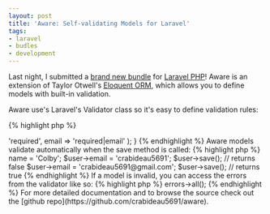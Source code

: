 ```yaml
---
layout: post
title: 'Aware: Self-validating Models for Laravel'
tags:
- laravel
- budles
- development
---
```

Last night, I submitted a [brand new
bundle](http://bundles.laravel.com/bundle/aware) for [Laravel
PHP](http://laravel.com)! Aware is an extension of Taylor Otwell's [Eloquent
ORM](http://bundles.laravel.com/bundle/eloquent), which allows you to define
models with built-in validation.

Aware use's Laravel's Validator class so it's easy to define validation rules:

{% highlight php %}
<?php

class User extends Aware {

  /**
   * Aware validation rules
   */
  public static $rules = array(
    'name' => 'required',
    email => 'required|email'
  );

}
{% endhighlight %}

Aware models validate automatically when the save method is called:

{% highlight php %}
<?php

$user = new User();
$user->name = 'Colby';
$user->email = 'crabideau5691';
$user->save(); // returns false

$user->email = 'crabideau5691@gmail.com';
$user->save(); // returns true
{% endhighlight %}

If a model is invalid, you can access the errors from the validator like so:

{% highlight php %}
<?php

$user->errors->all();
{% endhighlight %}

For more detailed documentation and to browse the source check out the [github
repo](https://github.com/crabideau5691/aware).
